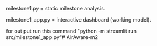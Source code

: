 milestone1.py = static milestone analysis.

milestone1_app.py = interactive dashboard (working model).

for out put run this command "python -m streamlit run src/milestone1_app.py"#   A i r A w a r e - m 2  
 